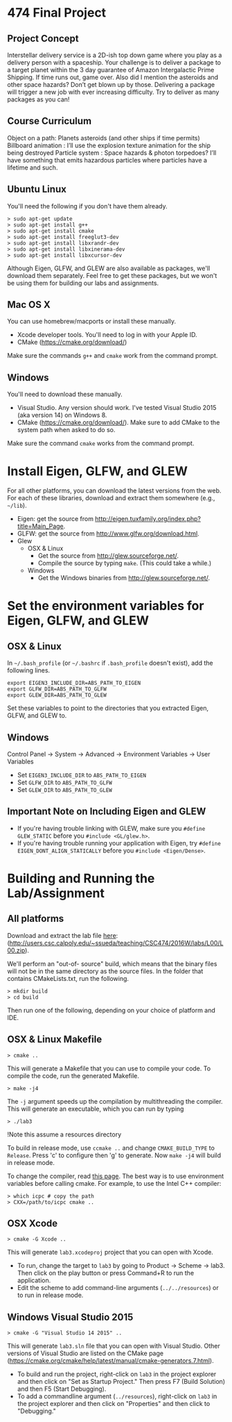 # 474 Final Project

## Project Concept

Interstellar delivery service is a 2D-ish top down game where you play as a delivery person with a spaceship. Your challenge is to deliver a package to a target planet within the 3 day guarantee of Amazon Intergalactic Prime Shipping. If time runs out, game over. Also did I mention the asteroids and other space hazards? Don’t get blown up by those. Delivering a package will trigger a new job with ever increasing difficulty. Try to deliver as many packages as you can!

## Course Curriculum

Object on a path: Planets asteroids (and other ships if time permits)
Billboard animation : I’ll use the explosion texture animation for the ship being destroyed
Particle system : Space hazards & photon torpedoes? I’ll have something that emits hazardous particles where particles have a lifetime and such.

## Ubuntu Linux

You'll need the following if you don't have them already.

    > sudo apt-get update
    > sudo apt-get install g++
    > sudo apt-get install cmake
    > sudo apt-get install freeglut3-dev
    > sudo apt-get install libxrandr-dev
    > sudo apt-get install libxinerama-dev
    > sudo apt-get install libxcursor-dev

Although Eigen, GLFW, and GLEW are also available as packages, we'll download
them separately. Feel free to get these packages, but we won't be using them
for building our labs and assignments.

## Mac OS X

You can use homebrew/macports or install these manually.

- Xcode developer tools. You'll need to log in with your Apple ID.
- CMake (<https://cmake.org/download/>)

Make sure the commands `g++` and `cmake` work from the command prompt.

## Windows

You'll need to download these manually.

- Visual Studio. Any version should work. I've tested Visual Studio 2015
  (aka version 14) on Windows 8.
- CMake (<https://cmake.org/download/>). Make sure to add CMake to the system
  path when asked to do so.

Make sure the command `cmake` works from the command prompt.

# **Install Eigen, GLFW, and GLEW**

For all other platforms, you can download the latest versions from the web.
For each of these libraries, download and extract them somewhere (e.g.,
`~/lib`).

- Eigen: get the source from <http://eigen.tuxfamily.org/index.php?title=Main_Page>.
- GLFW: get the source from <http://www.glfw.org/download.html>.
- Glew
  - OSX & Linux
    - Get the source from <http://glew.sourceforge.net/>.
    - Compile the source by typing `make`. (This could take a while.)
  - Windows
    - Get the Windows binaries from <http://glew.sourceforge.net/>.

# **Set the environment variables for Eigen, GLFW, and GLEW**

## OSX & Linux

In `~/.bash_profile` (or `~/.bashrc` if `.bash_profile` doesn't exist), add the
following lines.

    export EIGEN3_INCLUDE_DIR=ABS_PATH_TO_EIGEN
    export GLFW_DIR=ABS_PATH_TO_GLFW
    export GLEW_DIR=ABS_PATH_TO_GLEW

Set these variables to point to the directories that you extracted Eigen,
GLFW, and GLEW to.

## Windows

Control Panel -> System -> Advanced -> Environment Variables -> User Variables

- Set `EIGEN3_INCLUDE_DIR` to `ABS_PATH_TO_EIGEN`
- Set `GLFW_DIR` to `ABS_PATH_TO_GLFW`
- Set `GLEW_DIR` to `ABS_PATH_TO_GLEW`

## Important Note on Including Eigen and GLEW

- If you're having trouble linking with GLEW, make sure you `#define GLEW_STATIC` before you `#include <GL/glew.h>`.
- If you're having trouble running your application with Eigen, try `#define EIGEN_DONT_ALIGN_STATICALLY` before you `#include <Eigen/Dense>`.

# **Building and Running the Lab/Assignment**

## All platforms

Download and extract the lab file [here](/L00.zip):
(<http://users.csc.calpoly.edu/~ssueda/teaching/CSC474/2016W/labs/L00/L00.zip>).

We'll perform an "out-of- source" build, which means that the binary files
will not be in the same directory as the source files. In the folder that
contains CMakeLists.txt, run the following.

    > mkdir build
    > cd build

Then run one of the following, depending on your choice of platform and IDE.

## OSX & Linux Makefile

    > cmake ..

This will generate a Makefile that you can use to compile your code. To
compile the code, run the generated Makefile.

    > make -j4

The `-j` argument speeds up the compilation by multithreading the compiler.
This will generate an executable, which you can run by typing

    > ./lab3

!Note this assume a resources directory

To build in release mode, use `ccmake ..` and change `CMAKE_BUILD_TYPE` to
`Release`. Press 'c' to configure then 'g' to generate. Now `make -j4` will
build in release mode.

To change the compiler, read [this
page](http://cmake.org/Wiki/CMake_FAQ#How_do_I_use_a_different_compiler.3F).
The best way is to use environment variables before calling cmake. For
example, to use the Intel C++ compiler:

    > which icpc # copy the path
    > CXX=/path/to/icpc cmake ..

## OSX Xcode

    > cmake -G Xcode ..

This will generate `lab3.xcodeproj` project that you can open with Xcode.

- To run, change the target to `lab3` by going to Product -> Scheme -> lab3.
  Then click on the play button or press Command+R to run the application.
- Edit the scheme to add command-line arguments (`../../resources`) or to run
  in release mode.

## Windows Visual Studio 2015

    > cmake -G "Visual Studio 14 2015" ..

This will generate `lab3.sln` file that you can open with Visual Studio.
Other versions of Visual Studio are listed on the CMake page
(<https://cmake.org/cmake/help/latest/manual/cmake-generators.7.html>).

- To build and run the project, right-click on `lab3` in the project explorer
  and then click on "Set as Startup Project." Then press F7 (Build Solution)
  and then F5 (Start Debugging).
- To add a commandline argument (`../resources`), right-click on `lab3` in
  the project explorer and then click on "Properties" and then click to
  "Debugging."
